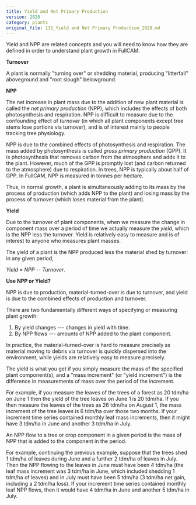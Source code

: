 ```yaml
---
title: Yield and Net Primary Production
version: 2020
category: plants
original_file: 131_Yield and Net Primary Production_2020.md
---
```


Yield and NPP are related concepts and you will need to know how they
are defined in order to understand plant growth in FullCAM.

**Turnover**

A plant is normally "turning over" or shedding material, producing
"litterfall" aboveground and "root slough" belowground.

**NPP**

The net increase in plant mass due to the addition of new plant material
is called the *net primary production* (NPP), which includes the effects
of both photosynthesis and respiration. NPP is difficult to measure due
to the confounding effect of *turnover* (in which all plant components
except tree stems lose portions via turnover), and is of interest mainly
to people tracking tree physiology.

NPP is due to the combined effects of photosynthesis and respiration.
The mass added by photosynthesis is called *gross primary production*
(GPP). It is photosynthesis that removes carbon from the atmosphere and
adds it to the plant. However, much of the GPP is promptly lost (and
carbon returned to the atmosphere) due to respiration. In trees, NPP is
typically about half of GPP. In FullCAM, NPP is measured in tonnes per
hectare.

Thus, in normal growth, a plant is simultaneously adding to its mass by
the process of production (which adds NPP to the plant) and losing mass
by the process of turnover (which loses material from the plant).

**Yield**

Due to the turnover of plant components, when we measure the change in
component mass over a period of time we actually measure the *yield*,
which is the NPP less the turnover. Yield is relatively easy to measure
and is of interest to anyone who measures plant masses.

The yield of a plant is the NPP produced less the material shed by
turnover: in any given period,

*Yield = NPP -- Turnover*.

**Use NPP or Yield?**

NPP is due to production, material-turned-over is due to turnover, and
yield is due to the combined effects of production and turnover.

There are two fundamentally different ways of specifying or measuring
plant growth:

1.  By yield changes --- changes in yield with time.
2.  By NPP flows --- amounts of NPP added to the plant component.

In practice, the material-turned-over is hard to measure precisely as
material moving to debris via turnover is quickly dispersed into the
environment, while yields are relatively easy to measure precisely.

The yield is what you get if you simply measure the mass of the
specified plant component(s), and a "mass increment" (or "yield
increment") is the difference in measurements of mass over the period of
the increment.

For example, if you measure the leaves of the trees of a forest as 20
tdm/ha on June 1 then the yield of the tree leaves on June 1 is 20
tdm/ha. If you then measure the leaves of the trees as 26 tdm/ha on
August 1, the mass increment of the tree leaves is 6 tdm/ha over those
two months. If your increment time series contained monthly leaf mass
increments, then it might have 3 tdm/ha in June and another 3 tdm/ha in
July.

An NPP flow to a tree or crop component in a given period is the mass of
NPP that is added to the component in the period.

For example, continuing the previous example, suppose that the trees
shed 1 tdm/ha of leaves during June and a further 2 tdm/ha of leaves in
July. Then the NPP flowing to the leaves in June must have been 4 tdm/ha
(the leaf mass increment was 3 tdm/ha in June, which included shedding 1
tdm/ha of leaves) and in July must have been 5 tdm/ha (3 tdm/ha net
gain, including a 2 tdm/ha loss). If your increment time series
contained monthly leaf NPP flows, then it would have 4 tdm/ha in June
and another 5 tdm/ha in July.
